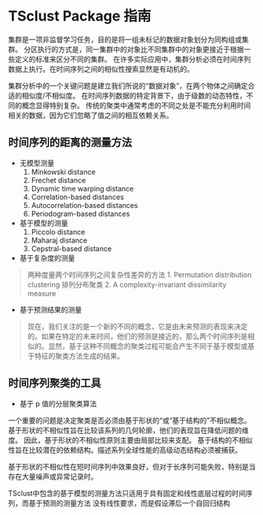 # TSclust Package 指南
集群是一项非监督学习任务，目的是将一组未标记的数据对象划分为同构组或集群。
分区执行的方式是，同一集群中的对象比不同集群中的对象更接近于根据一些定义的标准来区分不同的集群。
在许多实际应用中，集群分析必须在时间序列数据上执行。在时间序列之间的相似性搜索显然是有动机的。

集群分析中的一个关键问题是建立我们所说的“数据对象”，在两个物体之间确定合适的相似度/不相似度。
在时间序列数据的特定背景下，由于级数的动态特性，不同的概念显得特别复杂。
传统的聚类中通常考虑的不同之处是不能充分利用时间相关的数据，因为它们忽略了值之间的相互依赖关系。

## 时间序列的距离的测量方法
* 无模型测量
    1. Minkowski distance
    2. Frechet distance
    3. Dynamic time warping distance
    4. Correlation-based distances
    5. Autocorrelation-based distances
    6. Periodogram-based distances
* 基于模型的测量
    1. Piccolo distance
    2. Maharaj distance
    3. Cepstral-based distance
* 基于复杂度的测量
> 两种度量两个时间序列之间复杂性差异的方法
    1. Permutation distribution clustering 排列分布聚类
    2. A complexity-invariant dissimilarity measure
* 基于预测结果的测量
> 现在，我们关注的是一个新的不同的概念，它是由未来预测的表现来决定的。如果在特定的未来时间，他们的预测是接近的，那么两个时间序列是相似的。显然，基于这种不同概念的聚类过程可能会产生不同于基于模型或基于特征的聚类方法生成的结果。

## 时间序列聚类的工具
* 基于 p 值的分层聚类算法

一个重要的问题是决定聚类是否必须由基于形状的“或“基于结构的”不相似概念。
基于形状的不相似性旨在比较该系列的几何轮廓，他们的表现旨在降低问题的维度。
因此，基于形状的不相似性原则主要由局部比较来支配。
基于结构的不相似性旨在比较潜在的依赖结构。描述系列全球性能的高级动态结构必须被捕获。

基于形状的不相似性在短时间序列中效果良好，但对于长序列可能失败，特别是当存在大量噪声或异常记录时。

TSclust中包含的基于模型的测量方法只适用于具有固定和线性底层过程的时间序列，而基于预测的测量方法
没有线性要求，而是假设滞后一个自回归结构